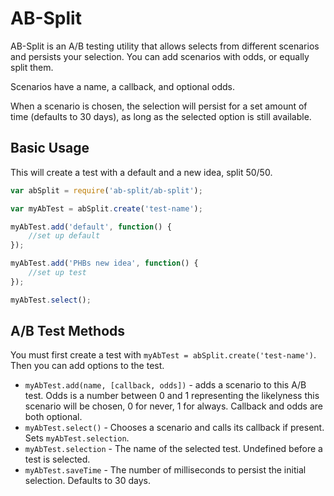 # AB-Split

AB-Split is an A/B testing utility that allows selects from different scenarios and persists your selection. You can add scenarios with odds, or equally split them.

Scenarios have a name, a callback, and optional odds.

When a scenario is chosen, the selection will persist for a set amount of time (defaults to 30 days), as long as the selected option is still available.

## Basic Usage

This will create a test with a default and a new idea, split 50/50.

```javascript
var abSplit = require('ab-split/ab-split');

var myAbTest = abSplit.create('test-name');

myAbTest.add('default', function() {
	//set up default
});

myAbTest.add('PHBs new idea', function() {
	//set up test
});

myAbTest.select();
```

## A/B Test Methods

You must first create a test with `myAbTest = abSplit.create('test-name')`. Then you can add options to the test.

* `myAbTest.add(name, [callback, odds])` - adds a scenario to this A/B test. Odds is a number between 0 and 1 representing the likelyness this scenario will be chosen, 0 for never, 1 for always. Callback and odds are both optional.
* `myAbTest.select()` - Chooses a scenario and calls its callback if present. Sets `myAbTest.selection`.
* `myAbTest.selection` - The name of the selected test. Undefined before a test is selected.
* `myAbTest.saveTime` - The number of milliseconds to persist the initial selection. Defaults to 30 days.

